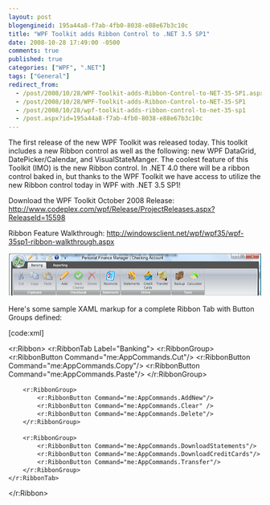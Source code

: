 ```yaml
---
layout: post
blogengineid: 195a44a8-f7ab-4fb0-8038-e88e67b3c10c
title: "WPF Toolkit adds Ribbon Control to .NET 3.5 SP1"
date: 2008-10-28 17:49:00 -0500
comments: true
published: true
categories: ["WPF", ".NET"]
tags: ["General"]
redirect_from: 
  - /post/2008/10/28/WPF-Toolkit-adds-Ribbon-Control-to-NET-35-SP1.aspx
  - /post/2008/10/28/WPF-Toolkit-adds-Ribbon-Control-to-NET-35-SP1
  - /post/2008/10/28/wpf-toolkit-adds-ribbon-control-to-net-35-sp1
  - /post.aspx?id=195a44a8-f7ab-4fb0-8038-e88e67b3c10c
---
```

<!-- more -->

The first release of the new WPF Toolkit was released today. This toolkit includes a new Ribbon control as well as the following: new WPF DataGrid, DatePicker/Calendar, and VisualStateManger. The coolest feature of this Toolkit (IMO) is the new Ribbon control. In .NET 4.0 there will be a ribbon control baked in, but thanks to the WPF Toolkit we have access to utilize the new Ribbon control today in WPF with .NET 3.5 SP1!

Download the WPF Toolkit October 2008 Release: <a href="http://www.codeplex.com/wpf/Release/ProjectReleases.aspx?ReleaseId=15598">http://www.codeplex.com/wpf/Release/ProjectReleases.aspx?ReleaseId=15598</a>

Ribbon Feature Walkthrough: <a href="http://windowsclient.net/wpf/wpf35/wpf-35sp1-ribbon-walkthrough.aspx">http://windowsclient.net/wpf/wpf35/wpf-35sp1-ribbon-walkthrough.aspx</a>

<img src="/files/WPFToolkit_RibbonControl.png" alt="" />

Here's some sample XAML markup for a complete Ribbon Tab with Button Groups defined:

[code:xml]

<r:Ribbon>
    <r:RibbonTab Label="Banking">
        <r:RibbonGroup>
            <r:RibbonButton Command="me:AppCommands.Cut"/>
            <r:RibbonButton Command="me:AppCommands.Copy"/>
            <r:RibbonButton Command="me:AppCommands.Paste"/>
        </r:RibbonGroup>

        <r:RibbonGroup>
            <r:RibbonButton Command="me:AppCommands.AddNew"/>
            <r:RibbonButton Command="me:AppCommands.Clear" />
            <r:RibbonButton Command="me:AppCommands.Delete"/>
        </r:RibbonGroup>

        <r:RibbonGroup>
            <r:RibbonButton Command="me:AppCommands.DownloadStatements"/>
            <r:RibbonButton Command="me:AppCommands.DownloadCreditCards"/>
            <r:RibbonButton Command="me:AppCommands.Transfer"/>
        </r:RibbonGroup>
    </r:RibbonTab>
</r:Ribbon>

```
